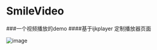 # SmileVideo
###一个视频播放的demo
 ####基于ijkplayer 定制播放器页面
 
 ![image](http://chuantu.biz/t6/262/1521794799x-1566638147.gif)